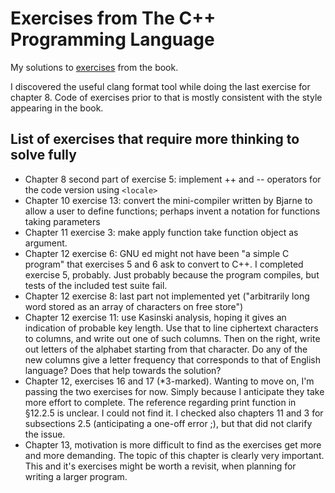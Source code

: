 # Exercises from The C++ Programming Language

My solutions to [exercises](https://www.stroustrup.com/4thExercises.pdf) from the book.

I discovered the useful clang format tool while doing the last exercise
for chapter 8. Code of exercises prior to that is mostly consistent with
the style appearing in the book.

## List of exercises that require more thinking to solve fully

* Chapter 8 second part of exercise 5: implement ++ and -- operators for the code
  version using `<locale>`
* Chapter 10 exercise 13: convert the mini-compiler written by Bjarne to allow a
  user to define functions; perhaps invent a notation for functions taking parameters
* Chapter 11 exercise 3: make apply function take function object as argument.
* Chapter 12 exercise 6: GNU ed might not have been "a simple C program" that
  exercises 5 and 6 ask to convert to C++. I completed exercise 5, probably.
	Just probably because the program compiles, but tests of the included test
	suite fail.
* Chapter 12 exercise 8: last part not implemented yet ("arbitrarily long word stored
  as an array of characters on free store")
* Chapter 12 exercise 11: use Kasinski analysis, hoping it gives an indication of
  probable key length. Use that to line ciphertext characters to columns, and
  write out one of such columns. Then on the right, write out letters of the alphabet
  starting from that character. Do any of the new columns give a letter frequency that
  corresponds to that of English language? Does that help towards the solution?
* Chapter 12, exercises 16 and 17 (*3-marked). Wanting to move on, I'm passing the
  two exercises for now. Simply because I anticipate they take more effort to complete.
  The reference regarding print function in §12.2.5 is unclear. I could not find it.
  I checked also chapters 11 and 3 for subsections 2.5 (anticipating a one-off error ;),
  but that did not clarify the issue.
* Chapter 13, motivation is more difficult to find as the exercises get more and
  more demanding. The topic of this chapter is clearly very important. This and
  it's exercises might be worth a revisit, when planning for writing a larger
  program.